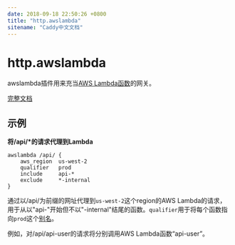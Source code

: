 ```yaml
---
date: 2018-09-18 22:50:26 +0800
title: "http.awslambda"
sitename: "Caddy中文文档"
---
```


# http.awslambda

awslambda插件用来充当[AWS Lambda函数](https://amazonaws-china.com/cn/documentation/lambda/)的网关。

[完整文档](https://github.com/coopernurse/caddy-awslambda/blob/master/README.md)

## 示例

__将/api/*的请求代理到Lambda__

```caddy
awslambda /api/ {
    aws_region  us-west-2
    qualifier   prod
    include     api-*
    exclude     *-internal
}
```

通过以/api/为前缀的网址代理到`us-west-2`这个region的AWS Lambda的请求，用于从以"api-"开始但不以"-internal"结尾的函数。`qualifier`用于将每个函数指向`prod`这个[别名](https://docs.aws.amazon.com/zh_cn/lambda/latest/dg/aliases-intro.html)。

例如，对/api/api-user的请求将分别调用AWS Lambda函数“api-user”。
